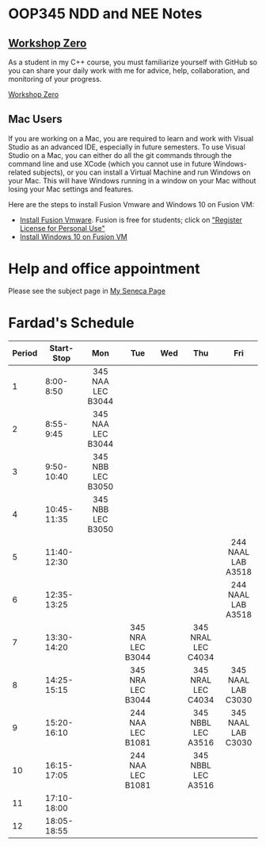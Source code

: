# OOP345 NDD and NEE Notes
## [Workshop Zero](WS00/readme.md)
As a student in my C++ course, you must familiarize yourself with GitHub so you can share your daily work with me for advice, help, collaboration, and monitoring of your progress.

[Workshop Zero](WS00/readme.md)
## Mac Users
If you are working on a Mac, you are required to learn and work with Visual Studio as an advanced IDE, especially in future semesters. To use Visual Studio on a Mac, you can either do all the git commands through the command line and use XCode (which you cannot use in future Windows-related subjects), or you can install a Virtual Machine and run Windows on your Mac. This will have Windows running in a window on your Mac without losing your Mac settings and features.

Here are the steps to install Fusion Vmware and Windows 10 on Fusion VM:

- [Install Fusion Vmware](https://www.vmware.com/ca/products/fusion/fusion-evaluation.html). Fusion is free for students; click on ["Register License for Personal Use"](https://customerconnect.vmware.com/web/vmware/evalcenter?p=fusion-player-personal) 
- [Install Windows 10 on Fusion VM](https://www.groovypost.com/howto/create-custom-virtual-machine-vmware-fusion/)



# Help and office appointment
Please see the subject page in [My Seneca Page](https://my.senecapolytechnic.ca/)


# Fardad's Schedule
| Period | Start-Stop  | Mon | Tue | Wed | Thu | Fri |
|--------|-------------|:------------:|:------------:|:-------------:|:-------------:|:-------------:|
| 1      | 8:00-8:50   | 345 NAA <br />LEC B3044 |                         |  |  |  |
| 2      | 8:55-9:45   | 345 NAA <br />LEC B3044 |                         |  |  |  |
| 3      | 9:50-10:40  | 345 NBB <br />LEC B3050 |                         |  |  |  |
| 4      | 10:45-11:35 | 345 NBB <br />LEC B3050 |                         |  |  |  |
| 5      | 11:40-12:30 |                         |                         |  |  | 244 NAAL <br />LAB A3518 |
| 6      | 12:35-13:25 |                         |                         |  |  | 244 NAAL <br />LAB A3518 |
| 7      | 13:30-14:20 |                         | 345 NRA <br />LEC B3044 |  | 345 NRAL <br />LEC C4034 |  |
| 8      | 14:25-15:15 |                         | 345 NRA <br />LEC B3044 |  | 345 NRAL <br />LEC C4034 | 345 NAAL <br />LAB C3030 |
| 9      | 15:20-16:10 |                         | 244 NAA <br />LEC B1081 |  | 345 NBBL <br />LEC A3516 | 345 NAAL <br />LAB C3030 |
| 10     | 16:15-17:05 |                         | 244 NAA <br />LEC B1081 |  | 345 NBBL <br />LEC A3516 |  |
| 11     | 17:10-18:00 |                         |                         |  |  |  |
| 12     | 18:05-18:55 |                         |                         |  |  |  |
